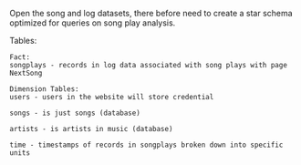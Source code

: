 Open the song and log datasets, there before need to create a star schema optimized for queries on song play analysis.

Tables:

    Fact:
    songplays - records in log data associated with song plays with page NextSong

    Dimension Tables:
    users - users in the website will store credential
    
    songs - is just songs (database)
    
    artists - is artists in music (database)
    
    time - timestamps of records in songplays broken down into specific units
